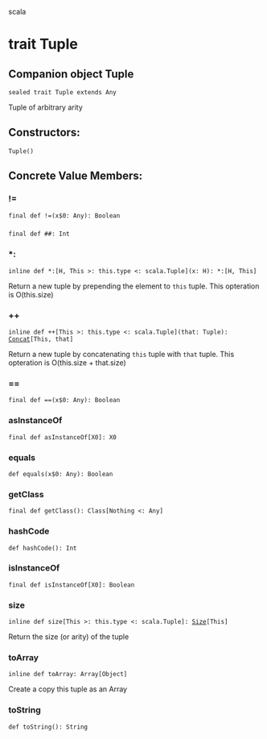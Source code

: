 scala
# trait Tuple

## Companion object Tuple

<pre><code class="language-scala" >sealed trait Tuple extends Any</pre></code>
Tuple of arbitrary arity

## Constructors:
<pre><code class="language-scala" >Tuple()</pre></code>

## Concrete Value Members:
### !=
<pre><code class="language-scala" >final def !=(x$0: Any): Boolean</pre></code>

### ##
<pre><code class="language-scala" >final def ##: Int</pre></code>

### *:
<pre><code class="language-scala" >inline def *:[H, This >: this.type <: scala.Tuple](x: H): *:[H, This]</pre></code>
Return a new tuple by prepending the element to `this` tuple.
This opteration is O(this.size)

### ++
<pre><code class="language-scala" >inline def ++[This >: this.type <: scala.Tuple](that: Tuple): <a href="./Tuple.md#Concat">Concat</a>[This, that]</pre></code>
Return a new tuple by concatenating `this` tuple with `that` tuple.
This opteration is O(this.size + that.size)

### ==
<pre><code class="language-scala" >final def ==(x$0: Any): Boolean</pre></code>

### asInstanceOf
<pre><code class="language-scala" >final def asInstanceOf[X0]: X0</pre></code>

### equals
<pre><code class="language-scala" >def equals(x$0: Any): Boolean</pre></code>

### getClass
<pre><code class="language-scala" >final def getClass(): Class[Nothing <: Any]</pre></code>

### hashCode
<pre><code class="language-scala" >def hashCode(): Int</pre></code>

### isInstanceOf
<pre><code class="language-scala" >final def isInstanceOf[X0]: Boolean</pre></code>

### size
<pre><code class="language-scala" >inline def size[This >: this.type <: scala.Tuple]: <a href="./Tuple.md#Size">Size</a>[This]</pre></code>
Return the size (or arity) of the tuple

### toArray
<pre><code class="language-scala" >inline def toArray: Array[Object]</pre></code>
Create a copy this tuple as an Array

### toString
<pre><code class="language-scala" >def toString(): String</pre></code>

